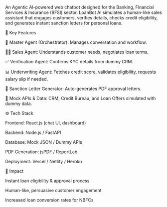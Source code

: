 An Agentic AI-powered web chatbot designed for the Banking, Financial Services & Insurance (BFSI) sector.
LoanBot AI simulates a human-like sales assistant that engages customers, verifies details, checks credit eligibility, and generates instant sanction letters for personal loans.

🔑 Key Features

🤖 Master Agent (Orchestrator): Manages conversation and workflow.

🧑‍💼 Sales Agent: Understands customer needs, negotiates loan terms.

✅ Verification Agent: Confirms KYC details from dummy CRM.

📊 Underwriting Agent: Fetches credit score, validates eligibility, requests salary slip if needed.

📄 Sanction Letter Generator: Auto-generates PDF approval letters.

📂 Mock APIs & Data: CRM, Credit Bureau, and Loan Offers simulated with dummy data.

⚙️ Tech Stack

Frontend: React.js (chat UI, dashboard)

Backend: Node.js / FastAPI

Database: Mock JSON / Dummy APIs

PDF Generation: jsPDF / ReportLab

Deployment: Vercel / Netlify / Heroku

🚀 Impact

Instant loan eligibility & approval process

Human-like, persuasive customer engagement

Increased loan conversion rates for NBFCs
